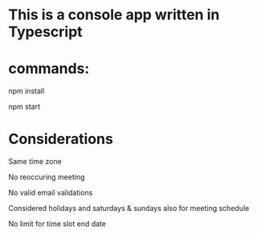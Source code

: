 # This is a console app written in Typescript

# commands:

npm install

npm start

# Considerations

Same time zone

No reoccuring meeting

No valid email validations

Considered holidays and saturdays & sundays also for meeting schedule

No limit for time slot end date
